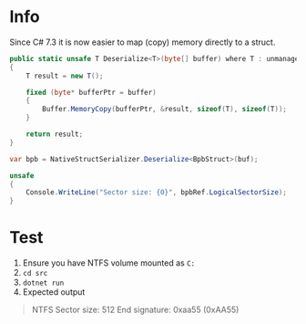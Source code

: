 # Info
Since C# 7.3 it is now easier to map (copy) memory directly to a struct.

```csharp
public static unsafe T Deserialize<T>(byte[] buffer) where T : unmanaged
{
    T result = new T();

    fixed (byte* bufferPtr = buffer)
    {
        Buffer.MemoryCopy(bufferPtr, &result, sizeof(T), sizeof(T));
    }

    return result;
}

var bpb = NativeStructSerializer.Deserialize<BpbStruct>(buf);

unsafe
{
    Console.WriteLine("Sector size: {0}", bpbRef.LogicalSectorSize);
}
```

# Test
1. Ensure you have NTFS volume mounted as `C:`
1. `cd src`
1. `dotnet run`
1. Expected output
> NTFS
> Sector size: 512
> End signature: 0xaa55 (0xAA55)
